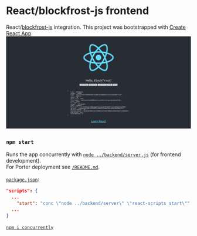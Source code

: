 # React/blockfrost-js frontend
React/[blockfrost-js](https://github.com/blockfrost/blockfrost-js) integration. 
This project was bootstrapped with [Create React App](https://github.com/facebook/create-react-app). 
<img src="screenshots/0_HomePage0.png"/>

### `npm start`
Runs the app concurrently with [`node ../backend/server.js`](../backend/server.js) (for frontend development).\
For Porter deployment see [`/README.md`](../README.md). \
\
[`package.json`](package.json#L16):
```json
"scripts": {
  ...
    "start": "conc \"node ../backend/server\" \"react-scripts start\""
  ...
}
```
[`npm i concurrently`](https://www.npmjs.com/package/concurrently)
